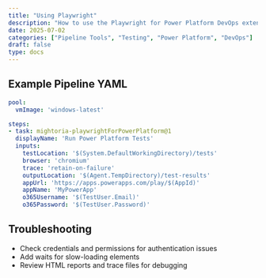 ```yaml
---
title: "Using Playwright"
description: "How to use the Playwright for Power Platform DevOps extension, with test examples and troubleshooting tips."
date: 2025-07-02
categories: ["Pipeline Tools", "Testing", "Power Platform", "DevOps"]
draft: false
type: docs
---
```




## Example Pipeline YAML

```yaml
pool:
  vmImage: 'windows-latest'

steps:
- task: mightoria-playwrightForPowerPlatform@1
  displayName: 'Run Power Platform Tests'
  inputs:
    testLocation: '$(System.DefaultWorkingDirectory)/tests'
    browser: 'chromium'
    trace: 'retain-on-failure'
    outputLocation: '$(Agent.TempDirectory)/test-results'
    appUrl: 'https://apps.powerapps.com/play/$(AppId)'
    appName: 'MyPowerApp'
    o365Username: '$(TestUser.Email)'
    o365Password: '$(TestUser.Password)'
```


## Troubleshooting
- Check credentials and permissions for authentication issues
- Add waits for slow-loading elements
- Review HTML reports and trace files for debugging
